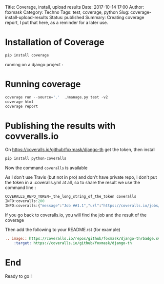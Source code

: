 Title: Coverage, install, upload results
Date: 2017-10-14 17:00
Author: foxmask
Category: Techno
Tags: test, coverage, python
Slug: coverage-install-upload-results
Status: published
Summary: Creating coverage report, I put that here, as a reminder for a later use.

# Installation of Coverage


```python
pip install coverage
```

running on a django project :


# Running coverage

```python
coverage run --source='.'  ./manage.py test -v2
coverage html
coverage report
```

# Publishing the results with covveralls.io

On https://coveralls.io/github/foxmask/django-th get the token, then install

```python
pip install python-coveralls
```
Now the command `coveralls` is available

As I don't use Travis (but not in pro) and don't have private repo, I don't put the token in a .coveralls.yml at all, so to share the result we use the command line :


```python
COVERALLS_REPO_TOKEN=_the_long_string_of_the_token coveralls
INFO:coveralls:200
INFO:coveralls:{"message":"Job ##1.1","url":"https://coveralls.io/jobs/30251510"}
```
If you go back to coveralls.io, you will find the job and the result of the coverage

Then add the following to your README.rst (for example) 

```rst
.. image:: https://coveralls.io/repos/github/foxmask/django-th/badge.svg
    :target: https://coveralls.io/github/foxmask/django-th
```

# End

Ready to go !


